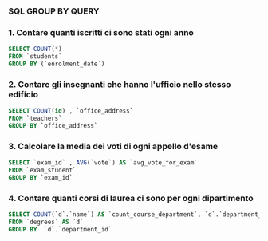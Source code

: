 ### SQL GROUP BY QUERY ###

###  1. Contare quanti iscritti ci sono stati ogni anno  ###

```SQL
SELECT COUNT(*)
FROM `students`
GROUP BY (`enrolment_date`)
```
###  2. Contare gli insegnanti che hanno l'ufficio nello stesso edificio  ###

```SQL
SELECT COUNT(id) , `office_address`
FROM `teachers`
GROUP BY `office_address` 
```
###  3. Calcolare la media dei voti di ogni appello d'esame  ###

```SQL
SELECT `exam_id` , AVG(`vote`) AS `avg_vote_for_exam` 
FROM `exam_student`
GROUP BY `exam_id`
```
###  4. Contare quanti corsi di laurea ci sono per ogni dipartimento  ###

```SQL
SELECT COUNT(`d`.`name`) AS `count_course_department`, `d`.`department_id`
FROM `degrees` AS `d` 
GROUP BY  `d`.`department_id`
```
